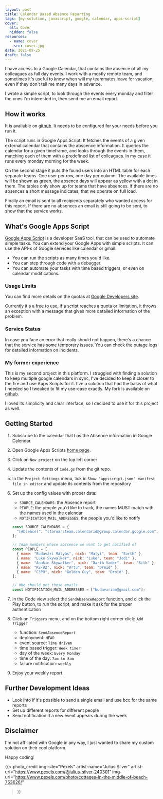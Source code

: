 ```yaml
---
layout: post
title: Calendar Based Absence Reporting
tags: [my-solution, javascript, google, calendar, apps-script]
cover:
  alt: Cover
  hidden: false
resources:
  - name: cover
    src: cover.jpg
date: 2021-09-25
draft: false
---
```


I have access to a Google Calendar, that contains the absence of all my colleagues as full day events.
I work with a mostly remote team, and sometimes it's useful to know when will my teammates leave for vacation,
even if they don't tell me many days in advance.

I wrote a simple script, to look through the events every monday and filter the ones I'm interested in,
then send me an email report.

<!--more-->

## How it works

It is avaliable on [github](https://github.com/budavariam/absence-report).
It needs to be configured for your needs before you run it.

The script runs in Google Apps Script.
It fetches the events of a given external calendar that contains the abscence information.
It queries the calendar for a given timeframe, and looks through the events in them,
matching each of them with a predefined list of colleagues.
In my case it runs every monday morning for the week.

On the second stage it puts the found users into an HTML table for each separate teams.
One user per row, one day per column.
The available times will be shown as green, the absence days will appear as yellow with a dot in them.
The tables only show up for teams that have absences.
If there are no absences a short message indicates, that we operate on full load.

Finally an email is sent to all recipients separately who wanted access for this report.
If there are no absences an email is still going to be sent, to show that the service works.

## What's Google Apps Script

[Google Apps Script](https://script.google.com/) is a developer SaaS tool, that can be used to automate simple tasks.
You can extend your Google Apps with simple scripts.
It can use the API-s of Google services like calendar or gmail.

- You can run the scripts as many times you'd like.
- You can step through code with a debugger.
- You can automate your tasks with time based triggers, or even on calendar modifications.

### Usage Limits

You can find more details on the quotas at [Google Developers site](https://developers.google.com/apps-script/guides/services/quotas).

Currently it's a free to use, if a script reaches a quota or limitation,
it throws an exception with a message that gives more detailed information of the problem.

### Service Status

In case you face an error that really should not happen, there's a chance that the service has some temporary issues.
You can check the [outage logs](https://developers.google.com/apps-script/guides/support/outage-log) for detailed information on incidents.

### My former experience

This is my second project in this platform.
I struggled with finding a solution to keep multiple google calendars in sync, I've decided to keep it closer to the fire and use Apps Scripts for it.
I've a solution that had the basis of what I needed so I tweaked to fit my use-case exactly.
My fork is available on [github](https://github.com/budavariam/sync-multiple-google-calendars).

I loved its simplicity and clear interface, so I decided to use it for this project as well.

## Getting Started

1. Subscribe to the calendar that has the Absence information in Google Calendar.
1. Open Google Apps Scripts [home page](https://script.google.com/u/1/home).
1. Click on `New project` on the top left corner
1. Update the contents of `Code.gs` from the git repo.
1. In the `Project Settings` menu, tick in `Show "appsscript.json" manifest file in editor` and update its contents from the repository
1. Set up the config values with proper data:

   - `SOURCE_CALENDARS`: the Absence report
   - `PEOPLE`: the people you'd like to track, the names MUST match with the names used in the calendar
   - `NOTIFICATION_MAIL_ADDRESSES`: the people you'd like to notify

   ```js
   const SOURCE_CALENDARS = {
     "[Absence]": "starwarsteam.calendarid@group.calendar.google.com",
   };

   // Team members whose abscence we want to get notified of
   const PEOPLE = [
     { name: "Budavári Mátyás", nick: "Matyi", team: "Earth" },
     { name: "Luke Skywalker", nick: "Luke", team: "Jedi" },
     { name: "Anakin Skywalker", nick: "Darth Vader", team: "Sith" },
     { name: "R2-D2", nick: "Artu", team: "Droid" },
     { name: "C3PO", nick: "Golden Guy", team: "Droid" },
   ];

   // Who should get these emails
   const NOTIFICATION_MAIL_ADDRESSES = ["budavariam@gmail.com"];
   ```

1. In the Code view select the `SendAbsenceReport` function, and click the Play button, to run the script, and make it ask for the proper authentication
1. Click on `Triggers` menu, and on the bottom right corner click: `Add Trigger`
   - function: `SendAbsenceReport`
   - deployment: `HEAD`
   - event source: `Time driven`
   - time based trigger: `Week timer`
   - day of the week: `Every Monday`
   - time of the day: `7am to 8am`
   - failure notification: `weekly`
1. Enjoy your weekly report.

## Further Development Ideas

- Look into if it's possible to send a single email and use bcc for the same reports
- Set up different reports for different people
- Send notification if a new event appears during the week

## Disclaimer

I'm not affiliated with Google in any way, I just wanted to share my custom solution on their cool platform.

Happy coding!

{{< photo_credit
    img-site="Pexels"
    artist-name="Julius Silver"
    artist-url="https://www.pexels.com/@julius-silver-240301"
    img-url="https://www.pexels.com/photo/cottages-in-the-middle-of-beach-753626/"
>}}
